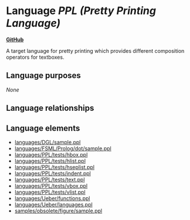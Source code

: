 # Language _PPL (Pretty Printing Language)_
**[GitHub](https://github.com/softlang/yas/blob/master/languages/PPL)**

A target language for pretty printing which provides different composition operators for textboxes.

## Language purposes
_None_

## Language relationships

## Language elements
* [languages/DGL/sample.ppl](../files/languages-DGL-sample.ppl.md)
* [languages/FSML/Prolog/dot/sample.ppl](../files/languages-FSML-Prolog-dot-sample.ppl.md)
* [languages/PPL/tests/hbox.ppl](../files/languages-PPL-tests-hbox.ppl.md)
* [languages/PPL/tests/hlist.ppl](../files/languages-PPL-tests-hlist.ppl.md)
* [languages/PPL/tests/hseplist.ppl](../files/languages-PPL-tests-hseplist.ppl.md)
* [languages/PPL/tests/indent.ppl](../files/languages-PPL-tests-indent.ppl.md)
* [languages/PPL/tests/text.ppl](../files/languages-PPL-tests-text.ppl.md)
* [languages/PPL/tests/vbox.ppl](../files/languages-PPL-tests-vbox.ppl.md)
* [languages/PPL/tests/vlist.ppl](../files/languages-PPL-tests-vlist.ppl.md)
* [languages/Ueber/functions.ppl](../files/languages-Ueber-functions.ppl.md)
* [languages/Ueber/languages.ppl](../files/languages-Ueber-languages.ppl.md)
* [samples/obsolete/figure/sample.ppl](../files/samples-obsolete-figure-sample.ppl.md)
